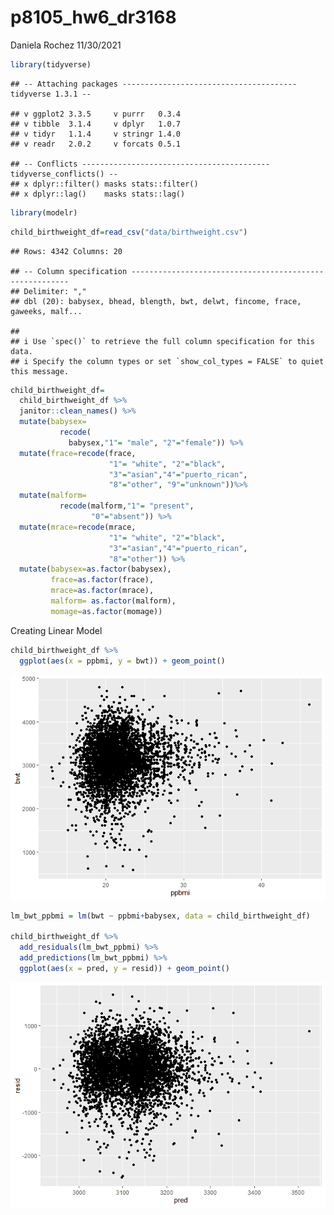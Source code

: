 p8105_hw6_dr3168
================
Daniela Rochez
11/30/2021

``` r
library(tidyverse)
```

    ## -- Attaching packages --------------------------------------- tidyverse 1.3.1 --

    ## v ggplot2 3.3.5     v purrr   0.3.4
    ## v tibble  3.1.4     v dplyr   1.0.7
    ## v tidyr   1.1.4     v stringr 1.4.0
    ## v readr   2.0.2     v forcats 0.5.1

    ## -- Conflicts ------------------------------------------ tidyverse_conflicts() --
    ## x dplyr::filter() masks stats::filter()
    ## x dplyr::lag()    masks stats::lag()

``` r
library(modelr)
```

``` r
child_birthweight_df=read_csv("data/birthweight.csv")
```

    ## Rows: 4342 Columns: 20

    ## -- Column specification --------------------------------------------------------
    ## Delimiter: ","
    ## dbl (20): babysex, bhead, blength, bwt, delwt, fincome, frace, gaweeks, malf...

    ## 
    ## i Use `spec()` to retrieve the full column specification for this data.
    ## i Specify the column types or set `show_col_types = FALSE` to quiet this message.

``` r
child_birthweight_df=
  child_birthweight_df %>% 
  janitor::clean_names() %>% 
  mutate(babysex=
           recode(
             babysex,"1"= "male", "2"="female")) %>%
  mutate(frace=recode(frace, 
                      "1"= "white", "2"="black",
                      "3"="asian","4"="puerto_rican",
                      "8"="other", "9"="unknown"))%>%
  mutate(malform=
           recode(malform,"1"= "present",
                  "0"="absent")) %>% 
  mutate(mrace=recode(mrace, 
                      "1"= "white", "2"="black",
                      "3"="asian","4"="puerto_rican",
                      "8"="other")) %>% 
  mutate(babysex=as.factor(babysex),
         frace=as.factor(frace),
         mrace=as.factor(mrace),
         malform= as.factor(malform),
         momage=as.factor(momage))
```

Creating Linear Model

``` r
child_birthweight_df %>% 
  ggplot(aes(x = ppbmi, y = bwt)) + geom_point()
```

![](p8105_hw6_dr3168_files/figure-gfm/unnamed-chunk-3-1.png)<!-- -->

``` r
lm_bwt_ppbmi = lm(bwt ~ ppbmi+babysex, data = child_birthweight_df)

child_birthweight_df %>% 
  add_residuals(lm_bwt_ppbmi) %>%
  add_predictions(lm_bwt_ppbmi) %>% 
  ggplot(aes(x = pred, y = resid)) + geom_point()
```

![](p8105_hw6_dr3168_files/figure-gfm/unnamed-chunk-3-2.png)<!-- -->
